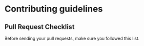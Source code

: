 # Contributing guidelines

## Pull Request Checklist

Before sending your pull requests, make sure you followed this list.
